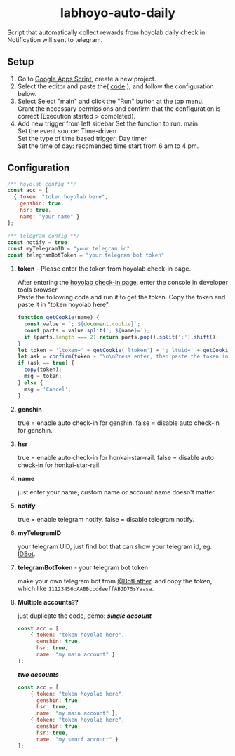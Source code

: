 <h1 align="center">
    labhoyo-auto-daily
</h1>

Script that automatically collect rewards from hoyolab daily check in. Notification will sent to telegram.

## Setup
1. Go to [Google Apps Script](https://script.google.com/home/start), create a new project.
2. Select the editor and paste the( [code](https://github.com/labhoyo-auto-daily/blob/main/here/labhoyo-auto-daily.gs) ), and follow the configuration below.
3. Select Select "main" and click the "Run" button at the top menu.  
   Grant the necessary permissions and confirm that the configuration is correct (Execution started > completed).
4. Add new trigger from left sidebar
   Set the function to run: main  
   Set the event source: Time-driven  
   Set the type of time based trigger: Day timer  
   Set the time of day: recomended time start from 6 am to 4 pm.

## Configuration
```javascript
/** hoyolab config **/
const acc = [
  { token: "token hoyolab here", 
    genshin: true, 
    hsr: true, 
    name: "your name" }
];

/** telegram config **/
const notify = true
const myTelegramID = "your telegram id"
const telegramBotToken = "your telegram bot token"
```
1. **token** - Please enter the token from hoyolab check-in page.

   After entering the [hoyolab check-in page](https://www.hoyolab.com/circles), enter the console in developer tools browser.  
   Paste the following code and run it to get the token. Copy the token and paste it in "token hoyolab here".
   ```javascript
   function getCookie(name) {
     const value = `; ${document.cookie}`;
     const parts = value.split(`; ${name}=`);
     if (parts.length === 2) return parts.pop().split(';').shift();
   }
   let token = 'ltoken=' + getCookie('ltoken') + '; ltuid=' + getCookie('ltuid') + ';';
   let ask = confirm(token + '\n\nPress enter, then paste the token into your Google Apps Script Project');
   if (ask == true) {
     copy(token);
     msg = token;
   } else {
     msg = 'Cancel';
   }
   ```

2. **genshin**

   true = enable auto check-in for genshin.
   false = disable auto check-in for genshin.

3. **hsr**

   true = enable auto check-in for honkai-star-rail.
   false = disable auto check-in for honkai-star-rail.

4. **name**

   just enter your name, custom name or account name doesn't matter.

5. **notify**

   true = enable telegram notify.
   false = disable telegram notify.

6. **myTelegramID**

   your telegram UID, just find bot that can show your telegram id, eg. [IDBot](https://t.me/myidbot).

7. **telegramBotToken** - your telegram bot token

   make your own telegram bot from [@BotFather](https://t.me/botfather).
   and copy the token, which like `11123456:AABBccddeeffABJD75sYaasa`.

8. **Multiple accounts??**

    just duplicate the code, demo:
    ***single account***
    ```javascript
    const acc = [
        { token: "token hoyolab here", 
          genshin: true, 
          hsr: true, 
          name: "my main account" }
    ];
    ```
    ***two accounts***
    ```javascript
    const acc = [
        { token: "token hoyolab here", 
          genshin: true, 
          hsr: true, 
          name: "my main account" },
        { token: "token hoyolab here", 
          genshin: true, 
          hsr: true, 
          name: "my smurf account" }
    ];
    ```
